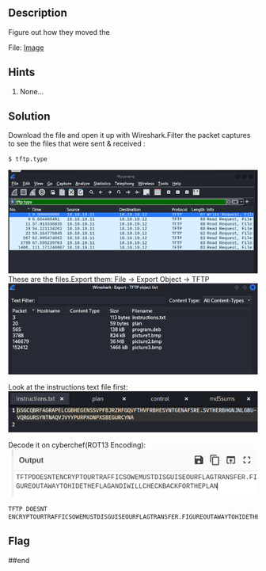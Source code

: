 ## Description
Figure out how they moved the

File: [Image](https://mercury.picoctf.net/static/ed308d382ae6bcc37a5ebc701a1cc4f4/tftp.pcapng)

## Hints

1. None...


## Solution
Download the file and open it up with Wireshark.Filter the packet captures to see the files that were sent & received :
```bash
$ tftp.type
```
![alt text](image-1.png)
These are the files.Export them: File -> Export Object -> TFTP
![alt text](image.png)

Look at the instructions text file first:
![alt text](image-3.png)

Decode it on cyberchef(ROT13 Encoding):
![alt text](image-4.png)
```
TFTP DOESNT ENCRYPTOURTRAFFICSOWEMUSTDISGUISEOURFLAGTRANSFER.FIGUREOUTAWAYTOHIDETHEFLAGANDIWILLCHECKBACKFORTHEPLAN
```

## Flag


##end
   